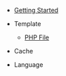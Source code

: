 * [Getting Started](/README.md)

* Template
  * [PHP File](template/php-file.md)

* Cache

* Language
